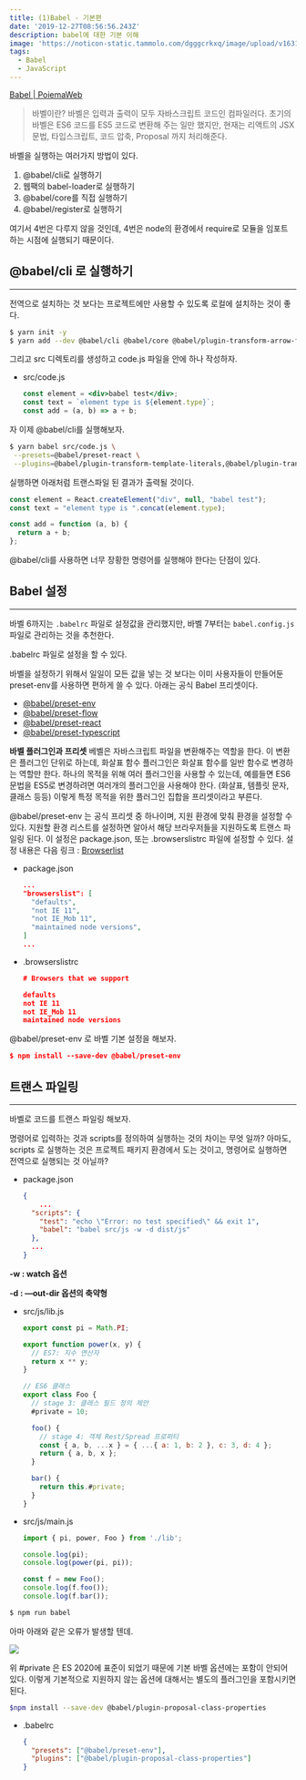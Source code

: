 ```yaml
---
title: (1)Babel - 기본편
date: '2019-12-27T08:56:56.243Z'
description: babel에 대한 기본 이해
image: 'https://noticon-static.tammolo.com/dgggcrkxq/image/upload/v1631952585/tlog/cover/babel_dqlw51.jpg'
tags:
  - Babel
  - JavaScript
---
```


[Babel | PoiemaWeb](https://poiemaweb.com/es6-babel-webpack-1)

> 바벨이란?
바벨은 입력과 출력이 모두 자바스크립트 코드인 컴파일러다. 초기의 바벨은 ES6 코드를 ES5 코드로 변환해 주는 일만 했지만, 현재는 리액트의 JSX 문법, 타입스크립트, 코드 압축, Proposal 까지 처리해준다.

바벨을 실행하는 여러가지 방법이 있다.

1. @babel/cli로 실행하기
2. 웹팩의 babel-loader로 실행하기
3. @babel/core를 직접 실행하기
4. @babel/register로 실행하기

여기서 4번은 다루지 않을 것인데, 4번은 node의 환경에서 require로 모듈을 임포트 하는 시점에 실행되기 때문이다.

## @babel/cli 로 실행하기

---

전역으로 설치하는 것 보다는 프로젝트에만 사용할 수 있도록 로컬에 설치하는 것이 좋다.

```bash
$ yarn init -y
$ yarn add --dev @babel/cli @babel/core @babel/plugin-transform-arrow-functions @babel/plugin-transform-template-literals @babel/preset-react
```

그리고 src 디렉토리를 생성하고 code.js 파일을 안에 하나 작성하자.

- src/code.js

    ```jsx
    const element = <div>babel test</div>;
    const text = `element type is ${element.type}`;
    const add = (a, b) => a + b;
    ```

자 이제 @babel/cli를 실행해보자.

```bash
$ yarn babel src/code.js \
 --presets=@babel/preset-react \
 --plugins=@babel/plugin-transform-template-literals,@babel/plugin-transform-arrow-functions
```

실행하면 아래처럼 트랜스파일 된 결과가 출력될 것이다.

```jsx
const element = React.createElement("div", null, "babel test");
const text = "element type is ".concat(element.type);

const add = function (a, b) {
  return a + b;
};
```

 

@babel/cli를 사용하면 너무 장황한 명령어를 실행해야 한다는 단점이 있다.

## Babel 설정

---

바벨 6까지는 `.babelrc` 파일로 설정값을 관리했지만, 바벨 7부터는 `babel.config.js` 파일로 관리하는 것을 추천한다.

.babelrc 파일로 설정을 할 수 있다.

바벨을 설정하기 위해서 일일이 모든 값을 넣는 것 보다는 이미 사용자들이 만들어둔 preset-env를 사용하면 편하게 쓸 수 있다. 아래는 공식 Babel 프리셋이다.

- [@babel/preset-env](https://babeljs.io/docs/en/babel-preset-env)
- [@babel/preset-flow](https://babeljs.io/docs/en/babel-preset-flow)
- [@babel/preset-react](https://babeljs.io/docs/en/babel-preset-react)
- [@babel/preset-typescript](https://babeljs.io/docs/en/babel-preset-typescript)

**바벨 플러그인과 프리셋**
베벨은  자바스크립트 파일을 변환해주는 역할을 한다. 이 변환은 플러그인 단위로 하는데, 화살표 함수 플러그인은 화살표 함수를 일반 함수로 변경하는 역할만 한다.
 하나의 목적을 위해 여러 플러그인을 사용할 수 있는데, 예를들면 ES6 문법을 ES5로 변경하려면 여러개의 플러그인을 사용해야 한다. (화살표, 템플릿 문자, 클래스 등등) 이렇게 특정 목적을 위한 플러그인 집합을 프리셋이라고 부른다.

@babel/preset-env 는 공식 프리셋 중 하나이며, 지원 환경에 맞춰 환경을 설정할 수 있다. 지원할 환경 리스트를 설정하면 알아서 해당 브라우저들을 지원하도록 트랜스 파일링 된다. 이 설정은 package.json, 또는 .browserslistrc 파일에 설정할 수 있다. 설정 내용은 다음 링크 : [Browserlist](https://github.com/browserslist/browserslist)

- package.json

    ```json
    ...
    "browserslist": [
      "defaults",
      "not IE 11",
      "not IE_Mob 11",
      "maintained node versions",
    ]
    ...
    ```

- .browserslistrc

    ```json
    # Browsers that we support

    defaults
    not IE 11
    not IE_Mob 11
    maintained node versions
    ```

@babel/preset-env 로 바벨 기본 설정을 해보자.

```json
$ npm install --save-dev @babel/preset-env
```

## 트랜스 파일링

---

바벨로 코드를 트랜스 파일링 해보자.

명령어로 입력하는 것과 scripts를 정의하여 실행하는 것의 차이는 무엇 일까?
아마도, scripts 로 실행하는 것은 프로젝트 패키지 환경에서 도는 것이고, 명령어로 실행하면 전역으로 실행되는 것 아닐까?

- package.json

    ```json
    {
    	...
      "scripts": {
        "test": "echo \"Error: no test specified\" && exit 1",
        "babel": "babel src/js -w -d dist/js"
      },
      ...
    }
    ```

**-w : watch 옵션**

**-d : —out-dir 옵션의 축약형**

- src/js/lib.js

    ```jsx
    export const pi = Math.PI;

    export function power(x, y) {
      // ES7: 지수 연산자
      return x ** y;
    }

    // ES6 클래스
    export class Foo {
      // stage 3: 클래스 필드 정의 제안
      #private = 10;

      foo() {
        // stage 4: 객체 Rest/Spread 프로퍼티
        const { a, b, ...x } = { ...{ a: 1, b: 2 }, c: 3, d: 4 };
        return { a, b, x };
      }

      bar() {
        return this.#private;
      }
    }
    ```

- src/js/main.js

    ```jsx
    import { pi, power, Foo } from './lib';

    console.log(pi);
    console.log(power(pi, pi));

    const f = new Foo();
    console.log(f.foo());
    console.log(f.bar());
    ```

```bash
$ npm run babel
```

아마 아래와 같은 오류가 발생할 텐데.

![](https://noticon-static.tammolo.com/dgggcrkxq/image/upload/v1631952581/tlog/_2020-02-18__9.26.05_ugvtna.png)

위 #private 은 ES 2020에 표준이 되었기 때문에 기본 바벨 옵션에는 포함이 안되어 있다. 이렇게 기본적으로 지원하지 않는 옵션에 대해서는 별도의 플러그인을 포함시키면 된다.

```bash
$npm install --save-dev @babel/plugin-proposal-class-properties
```

- .babelrc

    ```json
    {
      "presets": ["@babel/preset-env"],
      "plugins": ["@babel/plugin-proposal-class-properties"]
    }
    ```